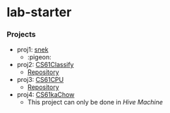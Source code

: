 # lab-starter


### Projects

- proj1: [snek](https://web.archive.org/web/20241219154552/https://cs61c.org/fa24/projects/proj1/) 
    - :pigeon:
- proj2: [CS61Classify](https://web.archive.org/web/20241224171225/https://cs61c.org/fa24/projects/proj2/) 
    - [Repository](https://github.com/EricGao-cn/cs61c-proj2)
- proj3: [CS61CPU](https://web.archive.org/web/20241219154547/https://cs61c.org/fa24/projects/proj3/) 
    - [Repository](https://github.com/EricGao-cn/cs61c-proj3)
- proj4: [CS61kaChow](https://web.archive.org/web/20241224171225/https://cs61c.org/fa24/projects/proj4/) 
    - This project can only be done in *Hive Machine*

